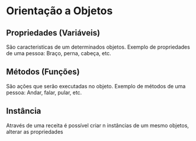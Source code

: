 # Orientação a Objetos

## Propriedades (Variáveis)
São caracteristicas de um determinados objetos.
Exemplo de propriedades de uma pessoa: Braço, perna, cabeça, etc.

## Métodos (Funções)
São ações que serão executadas no objeto.
Exemplo de métodos de uma pessoa: Andar, falar, pular, etc.

## Instância
Através de uma receita é possível criar n instâncias de um mesmo objetos, alterar as propriedades 


